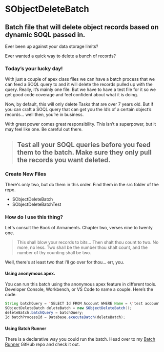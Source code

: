 # SObjectDeleteBatch
## Batch file that will delete object records based on dynamic SOQL passed in.

Ever been up against your data storage limits?  

Ever wanted a quick way to delete a bunch of records?

### Today’s your lucky day!

With just a couple of apex class files we can have a batch process that we can feed a SOQL query to and it will delete the records pulled up with the query. Really, it’s mainly one file. But we have to have a test file for it so we get good code coverage and feel confident about what it is doing.

Now, by default, this will only delete Tasks that are over 7 years old. But if you can craft a SOQL query that can get you the Id’s of a certain object’s records… well then, you’re in business.  

With great power comes great responsibility. This isn’t a superpower, but it may feel like one. Be careful out there.

> ## Test all your SOQL queries before you feed them to the batch. Make sure they only pull the records you want deleted.

### Create New Files

There's only two, but do them in this order. Find them in the src folder of the repo.
- SObjectDeleteBatch
- SObjectDeleteBatchTest

### How do I use this thing?

Let's consult the Book of Armaments. Chapter two, verses nine to twenty one. 
> This shall blow your records to bits...  Then shalt thou count to two. No more, no less. Two shall be the number thou shalt count, and the number of thy counting shall be two.  

Well, there's at least two that I'll go over for thou... err, you.

#### Using anonymous apex.

You can run this batch using the anonymous apex feature in different tools.  Developer Console, Workbench, or VS Code to name a couple.  Here’s the code:

```java
String batchQuery = 'SELECT Id FROM Account WHERE Name = \'test account\'';
SObjectDeleteBatch deleteBatch = new SObjectDeleteBatch();
deleteBatch.batchQuery = batchQuery;
Id batchProcessId = Database.executeBatch(deleteBatch);
```

#### Using Batch Runner

There is a declarative way you could run the batch.  Head over to my [Batch Runner](https://github.com/MarkHMorrison/BatchRunner) GitHub repo and check it out.


